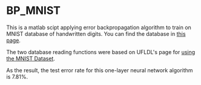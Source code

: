 # BP_MNIST

This is a matlab scipt applying error backpropagation algorithm to train on MNIST database of handwritten digits. You can find the database in [this page](https://yann.lecun.com/exdb/mnist).

The two database reading functions were based on UFLDL's page for [using the MNIST Dataset](//ufdl.stanford.edu/wiki/index/index.php/Using_the_MNIST_Dataset).

As the result, the test error rate for this one-layer neural network algorithm is 7.81%.

